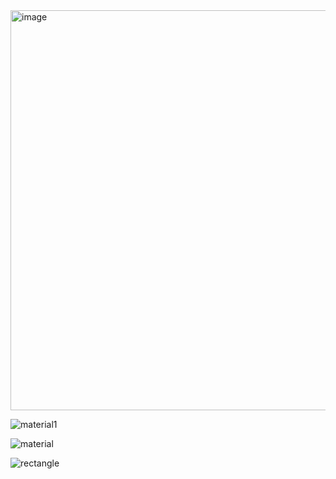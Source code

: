 <img width="640" alt="image" src="https://user-images.githubusercontent.com/50021468/193400777-6357b0ca-3f39-43bf-9454-2540911c7ad7.png">

![material1](https://user-images.githubusercontent.com/50021468/193402197-ca0bac9a-e9e3-4408-be6d-9bcd06715e7e.png)

![material](https://user-images.githubusercontent.com/50021468/193402181-ef2df14b-acce-4eea-a963-66a8e2e2bba3.png)

![rectangle](https://user-images.githubusercontent.com/50021468/193402191-b5de81dd-ce6c-4c5a-88f1-db43bd1e0ea8.png)
